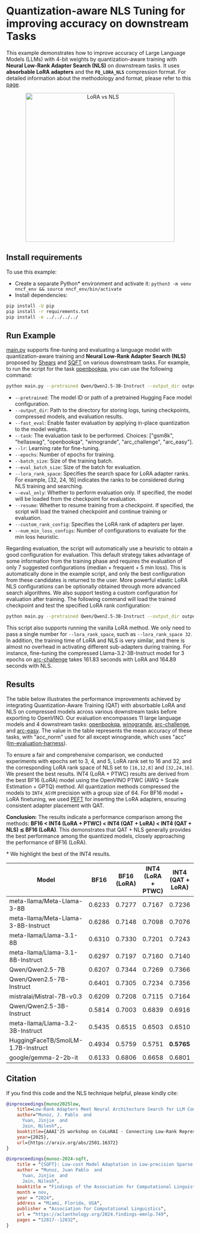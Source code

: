 # Quantization-aware NLS Tuning for improving accuracy on downstream Tasks

This example demonstrates how to improve accuracy of Large Language Models (LLMs) with 4-bit weights by
quantization-aware training with **Neural Low-Rank Adapter Search (NLS)** on downstream tasks.
It uses **absorbable LoRA adapters** and the **`FQ_LORA_NLS`** compression format.
For detailed information about the methodology and format, please refer to this [page](../../../../docs/usage/training_time_compression/quantization_aware_training_lora/Usage.md).

<p align="center">
  <img src="/examples/llm_compression/torch/downstream_qat_with_nls/pics/lora_vs_nls.png" alt="LoRA vs NLS" width="400"/>
</p>

## Install requirements

To use this example:

- Create a separate Python* environment and activate it: `python3 -m venv nncf_env && source nncf_env/bin/activate`
- Install dependencies:

```bash
pip install -U pip
pip install -r requirements.txt
pip install -e ../../../../
```

## Run Example

[main.py](main.py) supports fine-tuning and evaluating a language model with quantization-aware training and **Neural Low-Rank Adapter Search (NLS)** proposed by [Shears](https://arxiv.org/abs/2404.10934) and [SQFT](https://arxiv.org/abs/2410.03750) on various downstream tasks. For example, to run the script for the task [openbookqa](https://huggingface.co/datasets/allenai/openbookqa), you can use the following command:

```bash
python main.py --pretrained Qwen/Qwen2.5-3B-Instruct --output_dir output --fast_eval --task openbookqa --lr 1e-4 --epochs 3 --batch_size 16 --eval_batch_size 64 --lora_rank_space 32 24 16
```

- `--pretrained`: The model ID or path of a pretrained Hugging Face model configuration.
- `--output_dir`: Path to the directory for storing logs, tuning checkpoints, compressed models, and evaluation results.
- `--fast_eval`: Enable faster evaluation by applying in-place quantization to the model weights.
- `--task`: The evaluation task to be performed. Choices: ["gsm8k", "hellaswag", "openbookqa", "winogrande", "arc_challenge", "arc_easy"].
- `--lr`: Learning rate for fine-tuning.
- `--epochs`: Number of epochs for training.
- `--batch_size`: Size of the training batch.
- `--eval_batch_size`: Size of the batch for evaluation.
- `--lora_rank_space`: Specifies the search space for LoRA adapter ranks. For example, [32, 24, 16] indicates the ranks to be considered during NLS training and searching.
- `--eval_only`: Whether to perform evaluation only. If specified, the model will be loaded from the checkpoint for evaluation.
- `--resume`: Whether to resume training from a checkpoint. If specified, the script will load the trained checkpoint and continue training or evaluation.
- `--custom_rank_config`: Specifies the LoRA rank of adapters per layer.
- `--num_min_loss_configs`: Number of configurations to evaluate for the min loss heuristic.

Regarding evaluation, the script will automatically use a heuristic to obtain a good configuration for evaluation. This default strategy takes advantage of some information from the training phase and requires the evaluation of only 7 suggested configurations (median + frequent + 5 min loss). This is automatically done in the example script, and only the best configuration from these candidates is returned to the user. More powerful elastic LoRA NLS configurations can be optionally obtained through more advanced search algorithms. We also support testing a custom configuration for evaluation after training. The following command will load the trained checkpoint and test the specified LoRA rank configuration:

```bash
python main.py --pretrained Qwen/Qwen2.5-3B-Instruct --output_dir output --fast_eval --resume --eval_only --task openbookqa --lora_rank_space 32 24 16 --custom_rank_config 32 24 16 24 24 32 24 32 32 16 24 16 24 32 24 16 24 24 32 32 24 32 32 16 32 32 24 32
```

This script also supports running the vanilla LoRA method. We only need to pass a single number for `--lora_rank_space`, such as `--lora_rank_space 32`. In addition, the training time of LoRA and NLS is very similar, and there is almost no overhead in activating different sub-adapters during training. For instance, fine-tuning the compressed Llama-3.2-3B-Instruct model for 3 epochs on [arc-challenge](https://huggingface.co/datasets/allenai/ai2_arc) takes 161.83 seconds with LoRA and 164.89 seconds with NLS.

## Results

The table below illustrates the performance improvements achieved by integrating Quantization-Aware Training (QAT) with absorbable LoRA and NLS on compressed models across various downstream tasks before exporting to OpenVINO. Our evaluation encompasses 11 large language models and 4 downstream tasks: [openbookqa](https://huggingface.co/datasets/allenai/openbookqa), [winogrande](https://huggingface.co/datasets/allenai/winogrande), [arc-challenge](https://huggingface.co/datasets/allenai/ai2_arc), and [arc-easy](https://huggingface.co/datasets/allenai/ai2_arc). The value in the table represents the mean accuracy of these tasks, with "acc_norm" used for all except winogrande, which uses "acc" ([lm-evaluation-harness](https://github.com/EleutherAI/lm-evaluation-harness)).

To ensure a fair and comprehensive comparison, we conducted experiments with epochs set to 3, 4, and 5, LoRA rank set to 16 and 32, and the corresponding LoRA rank space of NLS set to `[16,12,8]` and `[32,24,16]`. We present the best results.
INT4 (LoRA + PTWC) results are derived from the best BF16 (LoRA) model using the OpenVINO PTWC (AWQ + Scale Estimation + GPTQ) method. All quantization methods compressed the models to `INT4_ASYM` precision with a group size of 64. For BF16 model + LoRA finetuning, we used [PEFT](https://github.com/huggingface/peft) for inserting the LoRA adapters, ensuring consistent adapter placement with QAT.

**Conclusion:** The results indicate a performance comparison among the methods:
**BF16 < INT4 (LoRA + PTWC) < INT4 (QAT + LoRA) < INT4 (QAT + NLS) ≲ BF16 (LoRA)**. This demonstrates that QAT + NLS generally provides the best performance among the quantized models, closely approaching the performance of BF16 (LoRA).

\* We highlight the best of the INT4 results.

| Model                                | BF16  | BF16 (LoRA) | INT4 (LoRA + PTWC) | INT4 (QAT + LoRA) | INT4 (QAT + NLS) |
|--------------------------------------|-------|-------------|--------------------|-------------------|------------------|
| meta-llama/Meta-Llama-3-8B           | 0.6233| 0.7277      | 0.7167             | 0.7236            | **0.7350**       |
| meta-llama/Meta-Llama-3-8B-Instruct  | 0.6286| 0.7148      | 0.7098             | 0.7076            | **0.7128**       |
| meta-llama/Llama-3.1-8B              | 0.6310| 0.7330      | 0.7201             | 0.7243            | **0.7297**       |
| meta-llama/Llama-3.1-8B-Instruct     | 0.6297| 0.7197      | 0.7160             | 0.7140            | **0.7166**       |
| Qwen/Qwen2.5-7B                      | 0.6207| 0.7344      | 0.7269             | 0.7366            | **0.7408**       |
| Qwen/Qwen2.5-7B-Instruct             | 0.6401| 0.7305      | 0.7234             | 0.7356            | **0.7382**       |
| mistralai/Mistral-7B-v0.3            | 0.6209| 0.7208      | 0.7115             | 0.7164            | **0.7291**       |
| Qwen/Qwen2.5-3B-Instruct             | 0.5814| 0.7003      | 0.6839             | 0.6916            | **0.6966**       |
| meta-llama/Llama-3.2-3B-Instruct     | 0.5435| 0.6515      | 0.6503             | 0.6510            | **0.6570**       |
| HuggingFaceTB/SmolLM-1.7B-Instruct   | 0.4934| 0.5759      | 0.5751             | **0.5765**        | 0.5733           |
| google/gemma-2-2b-it                 | 0.6133| 0.6806      | 0.6658             | 0.6801            | **0.6843**       |

## Citation

If you find this code and the NLS technique helpful, please kindly cite:

```bibtex
@inproceedings{munoz2025low,
    title=Low-Rank Adapters Meet Neural Architecture Search for LLM Compression,
    author="Munoz, J. Pablo  and
      Yuan, Jinjie  and
      Jain, Nilesh",,
    booktitle={AAAI'25 workshop on CoLoRAI - Connecting Low-Rank Representations in AI},
    year={2025},
    url={https://arxiv.org/abs/2501.16372}
}
```

```bibtex
@inproceedings{munoz-2024-sqft,
    title = "{SQFT}: Low-cost Model Adaptation in Low-precision Sparse Foundation Models",
    author = "Munoz, Juan Pablo  and
      Yuan, Jinjie  and
      Jain, Nilesh",
    booktitle = "Findings of the Association for Computational Linguistics: EMNLP 2024",
    month = nov,
    year = "2024",
    address = "Miami, Florida, USA",
    publisher = "Association for Computational Linguistics",
    url = "https://aclanthology.org/2024.findings-emnlp.749",
    pages = "12817--12832",
}
```
